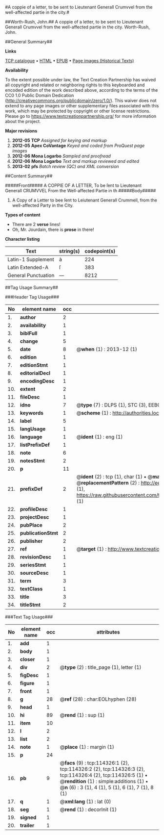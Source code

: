 #A coppie of a letter, to be sent to Lieutenant Generall Crumvvel from the well-affected partie in the city.#

##Worth-Rush, John.##
A coppie of a letter, to be sent to Lieutenant Generall Crumvvel from the well-affected partie in the city.
Worth-Rush, John.

##General Summary##

**Links**

[TCP catalogue](http://www.ota.ox.ac.uk/tcp/)  • 
[HTML](http://tei.it.ox.ac.uk/tcp/Texts-HTML/free/A80/A80494.html)  • 
[EPUB](http://tei.it.ox.ac.uk/tcp/Texts-EPUB/free/A80/A80494.epub) • 
[Page images (Historical Texts)](https://historicaltexts.jisc.ac.uk/eebo-99862175e)

**Availability**

To the extent possible under law, the Text Creation Partnership has waived all copyright and related or neighboring rights to this keyboarded and encoded edition of the work described above, according to the terms of the CC0 1.0 Public Domain Dedication (http://creativecommons.org/publicdomain/zero/1.0/). This waiver does not extend to any page images or other supplementary files associated with this work, which may be protected by copyright or other license restrictions. Please go to https://www.textcreationpartnership.org/ for more information about the project.

**Major revisions**

1. __2012-05__ __TCP__ *Assigned for keying and markup*
1. __2012-05__ __Apex CoVantage__ *Keyed and coded from ProQuest page images*
1. __2012-06__ __Mona Logarbo__ *Sampled and proofread*
1. __2012-06__ __Mona Logarbo__ *Text and markup reviewed and edited*
1. __2013-02__ __pfs__ *Batch review (QC) and XML conversion*

##Content Summary##

#####Front#####
A COPPIE OF A LETTER, To be ſent to Lieutenant Generall CRUMVVEL From the Well-affected Partie in th
#####Body#####

1. A Copy of a Letter to bee ſent to Leiutenant Generall Crummell, from the well-affected Party in the City.

**Types of content**

  * There are 2 **verse** lines!
  * Oh, Mr. Jourdain, there is **prose** in there!

**Character listing**


|Text|string(s)|codepoint(s)|
|---|---|---|
|Latin-1 Supplement|à|224|
|Latin Extended-A|ſ|383|
|General Punctuation|—|8212|

##Tag Usage Summary##

###Header Tag Usage###

|No|element name|occ|attributes|
|---|---|---|---|
|1.|__author__|2||
|2.|__availability__|1||
|3.|__biblFull__|1||
|4.|__change__|5||
|5.|__date__|8| @__when__ (1) : 2013-12 (1)|
|6.|__edition__|1||
|7.|__editionStmt__|1||
|8.|__editorialDecl__|1||
|9.|__encodingDesc__|1||
|10.|__extent__|2||
|11.|__fileDesc__|1||
|12.|__idno__|7| @__type__ (7) : DLPS (1), STC (3), EEBO-CITATION (1), PROQUEST (1), VID (1)|
|13.|__keywords__|1| @__scheme__ (1) : http://authorities.loc.gov/ (1)|
|14.|__label__|5||
|15.|__langUsage__|1||
|16.|__language__|1| @__ident__ (1) : eng (1)|
|17.|__listPrefixDef__|1||
|18.|__note__|6||
|19.|__notesStmt__|2||
|20.|__p__|11||
|21.|__prefixDef__|2| @__ident__ (2) : tcp (1), char (1)  •  @__matchPattern__ (2) : ([0-9\-]+):([0-9IVX]+) (1), (.+) (1)  •  @__replacementPattern__ (2) : http://eebo.chadwyck.com/downloadtiff?vid=$1&page=$2 (1), https://raw.githubusercontent.com/textcreationpartnership/Texts/master/tcpchars.xml#$1 (1)|
|22.|__profileDesc__|1||
|23.|__projectDesc__|1||
|24.|__pubPlace__|2||
|25.|__publicationStmt__|2||
|26.|__publisher__|2||
|27.|__ref__|1| @__target__ (1) : http://www.textcreationpartnership.org/docs/. (1)|
|28.|__revisionDesc__|1||
|29.|__seriesStmt__|1||
|30.|__sourceDesc__|1||
|31.|__term__|3||
|32.|__textClass__|1||
|33.|__title__|3||
|34.|__titleStmt__|2||


###Text Tag Usage###

|No|element name|occ|attributes|
|---|---|---|---|
|1.|__add__|1||
|2.|__body__|1||
|3.|__closer__|1||
|4.|__div__|2| @__type__ (2) : title_page (1), letter (1)|
|5.|__figDesc__|1||
|6.|__figure__|1||
|7.|__front__|1||
|8.|__g__|28| @__ref__ (28) : char:EOLhyphen (28)|
|9.|__head__|1||
|10.|__hi__|89| @__rend__ (1) : sup (1)|
|11.|__item__|10||
|12.|__l__|2||
|13.|__list__|2||
|14.|__note__|1| @__place__ (1) : margin (1)|
|15.|__p__|24||
|16.|__pb__|9| @__facs__ (9) : tcp:114326:1 (2), tcp:114326:2 (2), tcp:114326:3 (2), tcp:114326:4 (2), tcp:114326:5 (1)  •  @__rendition__ (1) : simple:additions (1)  •  @__n__ (6) : 3 (1), 4 (1), 5 (1), 6 (1), 7 (1), 8 (1)|
|17.|__q__|1| @__xml:lang__ (1) : lat (0)|
|18.|__seg__|1| @__rend__ (1) : decorInit (1)|
|19.|__signed__|1||
|20.|__trailer__|1||
